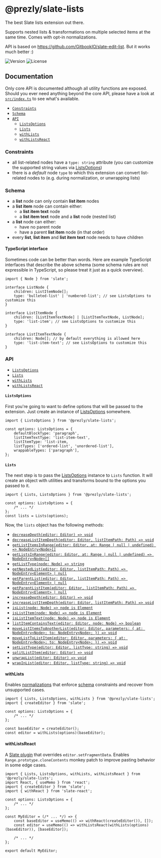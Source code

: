# @prezly/slate-lists

The best Slate lists extension out there.

Supports nested lists & transformations on multiple selected items at the same time. Comes with opt-in normalizations.

API is based on https://github.com/GitbookIO/slate-edit-list. But it works much better :)

![Version](https://img.shields.io/npm/v/@prezly/slate-lists)
![License](https://img.shields.io/npm/l/@prezly/slate-lists)

## Documentation

Only core API is documented although all utility functions are exposed. Should you ever need anything beyond the core API, please have a look at [`src/index.ts`](src/index.ts) to see what's available.

-   [`Constraints`](#Constraints)
-   [`Schema`](#Schema)
-   [`API`](#API)
    -   [`ListsOptions`](#ListsOptions)
    -   [`Lists`](#Lists)
    -   [`withLists`](#withLists)
    -   [`withListsReact`](#withListsReact)

### Constraints

-   all list-related nodes have a `type: string` attribute (you can customize the supported string values via [ListsOptions](src/types.ts))
-   there is a _default_ node `type` to which this extension can convert list-related nodes to (e.g. during normalization, or unwrapping lists)

### Schema

-   a **list** node can only contain **list item** nodes
-   a **list item** node can contain either:
    -   a **list item text** node
    -   a **list item text** node and a **list** node (nested list)
-   a **list** node can either:
    -   have no parent node
    -   have a parent **list item** node (in that order)
-   every **list**, **list item** and **list item text** node needs to have children

#### TypeScript interface

Sometimes code can be better than words. Here are example TypeScript interfaces that describe the above schema (some schema rules are not expressible in TypeScript, so please treat it just as a quick overview).

```tsx
import { Node } from 'slate';

interface ListNode {
    children: ListItemNode[];
    type: 'bulleted-list' | 'numbered-list'; // see ListsOptions to customize this
}

interface ListItemNode {
    children: [ListItemTextNode] | [ListItemTextNode, ListNode];
    type: 'list-item'; // see ListsOptions to customize this
}

interface ListItemTextNode {
    children: Node[]; // by default everything is allowed here
    type: 'list-item-text'; // see ListsOptions to customize this
}
```

### API

-   [`ListsOptions`](#ListsOptions)
-   [`Lists`](#Lists)
-   [`withLists`](#withLists)
-   [`withListsReact`](#withListsReact)

#### `ListsOptions`

First you're going to want to define options that will be passed to the extension. Just create an instance of [ListsOptions](src/types.ts) somewhere.

```tsx
import { ListsOptions } from '@prezly/slate-lists';

const options: ListsOptions = {
    defaultBlockType: 'paragraph',
    listItemTextType: 'list-item-text',
    listItemType: 'list-item,
    listTypes: ['ordered-list', 'unordered-list'],
    wrappableTypes: ['paragraph'],
};
```

#### `Lists`

The next step is to pass the [ListsOptions](src/types.ts) instance to `Lists` function. It will create an object with utilities and transforms bound to the options you passed to it.

```tsx
import { Lists, ListsOptions } from '@prezly/slate-lists';

const options: ListsOptions = {
    /* ... */
};
const lists = Lists(options);
```

Now, the `lists` object has the following methods:

-   [`decreaseDepth(editor: Editor) => void`](src/lib/decreaseDepth.ts)
-   [`decreaseListItemDepth(editor: Editor, listItemPath: Path) => void`](src/lib/decreaseListItemDepth.ts)
-   [`getListItemsInRange(editor: Editor, at: Range | null | undefined) => NodeEntry<Node>[]`](src/lib/getListItemsInRange.ts)
-   [`getListsInRange(editor: Editor, at: Range | null | undefined) => NodeEntry<Node>[]`](src/lib/getListsInRange.ts)
-   [`getListType(node: Node) => string`](src/lib/getListType.ts)
-   [`getNestedList(editor: Editor, listItemPath: Path) => NodeEntry<Element> | null`](src/lib/getNestedList.ts)
-   [`getParentList(editor: Editor, listItemPath: Path) => NodeEntry<Element> | null`](src/lib/getParentList.ts)
-   [`getParentListItem(editor: Editor, listItemPath: Path) => NodeEntry<Element> | null`](src/lib/getParentListItem.ts)
-   [`increaseDepth(editor: Editor) => void`](src/lib/increaseDepth.ts)
-   [`increaseListItemDepth(editor: Editor, listItemPath: Path) => void`](src/lib/increaseListItemDepth.ts)
-   [`isList(node: Node) => node is Element`](src/lib/isList.ts)
-   [`isListItem(node: Node) => node is Element`](src/lib/isListItem.ts)
-   [`isListItemText(node: Node) => node is Element`](src/lib/isListItemText.ts)
-   [`listItemContainsText(editor: Editor, node: Node) => boolean`](src/lib/listItemContainsText.ts)
-   [`moveListItemsToAnotherList(editor: Editor, parameters: { at: NodeEntry<Node>; to: NodeEntry<Node>; }) => void`](src/lib/moveListItemsToAnotherList.ts)
-   [`moveListToListItem(editor: Editor, parameters: { at: NodeEntry<Node>; to: NodeEntry<Node>; }) => void`](src/lib/moveListToListItem.ts)
-   [`setListType(editor: Editor, listType: string) => void`](src/lib/setListType.ts)
-   [`splitListItem(editor: Editor) => void`](src/lib/splitListItem.ts)
-   [`unwrapList(editor: Editor) => void`](src/lib/unwrapList.ts)
-   [`wrapInList(editor: Editor, listType: string) => void`](src/lib/wrapInList.ts)

#### withLists

Enables [normalizations](https://docs.slatejs.org/concepts/10-normalizing) that enforce [schema](#Schema) constraints and recover from unsupported cases.

```tsx
import { Lists, ListsOptions, withLists } from '@prezly/slate-lists';
import { createEditor } from 'slate';

const options: ListsOptions = {
    /* ... */
};

const baseEditor = createEditor();
const editor = withLists(options)(baseEditor);
```

#### withListsReact

A [Slate plugin](https://docs.slatejs.org/concepts/07-plugins) that overrides `editor.setFragmentData`. Enables `Range.prototype.cloneContents` monkey patch to improve pasting behavior in some edge cases.

```tsx
import { Lists, ListsOptions, withLists, withListsReact } from '@prezly/slate-lists';
import React, { useMemo } from 'react';
import { createEditor } from 'slate';
import { withReact } from 'slate-react';

const options: ListsOptions = {
    /* ... */
};

const MyEditor = (/* ... */) => {
    const baseEditor = useMemo(() => withReact(createEditor()), []);
    const editor = useMemo(() => withListsReact(withLists(options)(baseEditor)), [baseEditor]);

    /* ... */
};

export default MyEditor;
```

